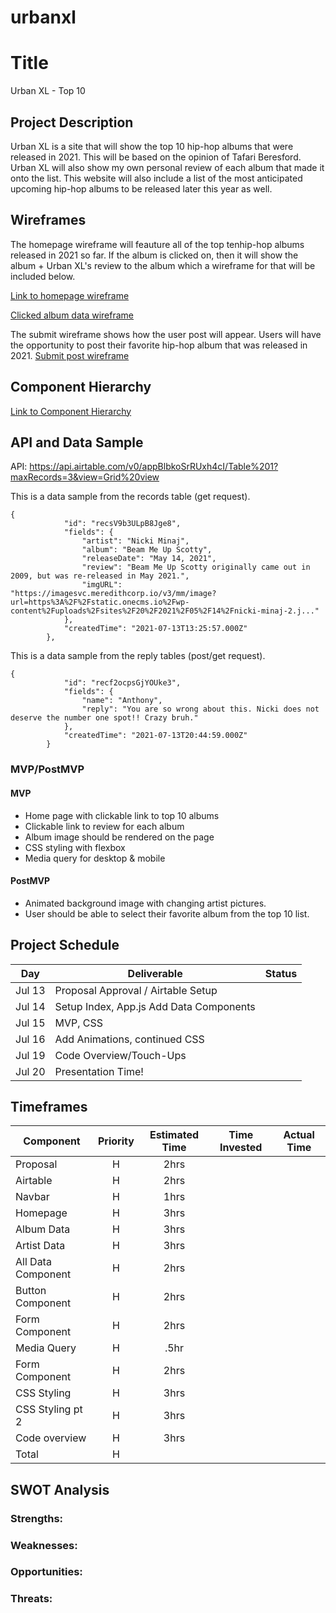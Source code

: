 # urbanxl

# Title
Urban XL - Top 10

## Project Description
Urban XL is a site that will show the top 10 hip-hop albums that were released in 2021. This will be based on the opinion of Tafari Beresford. Urban XL will also show my own personal review of each album that made it onto the list. This website will also include a list of the most anticipated upcoming hip-hop albums to be released later this year as well.

## Wireframes

The homepage wireframe will feauture all of the top tenhip-hop albums released in 2021 so far. If the album is clicked on, then it will show the album + Urban XL's review to the album which a wireframe for that will be included below.

[Link to homepage wireframe](https://imgur.com/a/y7gmZsM)

[Clicked album data wireframe](https://imgur.com/a/MDyb5vI)

The submit wireframe shows how the user post will appear. Users will have the opportunity to post their favorite hip-hop album that was released in 2021.
[Submit post wireframe](https://imgur.com/a/eoAx67f)

## Component Hierarchy

[Link to Component Hierarchy](https://imgur.com/a/1sJxm4Z)

## API and Data Sample

API: https://api.airtable.com/v0/appBlbkoSrRUxh4cI/Table%201?maxRecords=3&view=Grid%20view

This is a data sample from the records table (get request).

```
{
            "id": "recsV9b3ULpB8Jge8",
            "fields": {
                "artist": "Nicki Minaj",
                "album": "Beam Me Up Scotty",
                "releaseDate": "May 14, 2021",
                "review": "Beam Me Up Scotty originally came out in 2009, but was re-released in May 2021.",
                "imgURL": "https://imagesvc.meredithcorp.io/v3/mm/image?url=https%3A%2F%2Fstatic.onecms.io%2Fwp-content%2Fuploads%2Fsites%2F20%2F2021%2F05%2F14%2Fnicki-minaj-2.j..."
            },
            "createdTime": "2021-07-13T13:25:57.000Z"
        },
```
This is a data sample from the reply tables (post/get request).
```
{
            "id": "recf2ocpsGjYOUke3",
            "fields": {
                "name": "Anthony",
                "reply": "You are so wrong about this. Nicki does not deserve the number one spot!! Crazy bruh."
            },
            "createdTime": "2021-07-13T20:44:59.000Z"
        }
```

### MVP/PostMVP

#### MVP

- Home page with clickable link to top 10 albums
- Clickable link to review for each album
- Album image should be rendered on the page
- CSS styling with flexbox
- Media query for desktop & mobile

#### PostMVP

- Animated background image with changing artist pictures.
- User should be able to select their favorite album from the top 10 list.

## Project Schedule

| Day      | Deliverable                                | Status   |
| -------- | ------------------------------------------ | -------- |
| Jul 13 | Proposal Approval / Airtable Setup         |            |
| Jul 14   | Setup Index, App.js Add Data Components  |            |
| Jul 15   | MVP, CSS                                 |            |
| Jul 16   | Add Animations, continued CSS            |            |
| Jul 19   | Code Overview/Touch-Ups                  |            |
| Jul 20   | Presentation Time!                       |            |

## Timeframes

| Component                 | Priority | Estimated Time | Time Invested | Actual Time |
| ------------------------- | :------: | :------------: | :-----------: | :---------: |
| Proposal                  |    H     |      2hrs      |               |             |
| Airtable                  |    H     |     2hrs       |               |             |
| Navbar                    |    H     |      1hrs      |               |             |
| Homepage                  |    H     |      3hrs      |               |             |
| Album Data                |    H     |      3hrs      |               |             |
| Artist Data               |    H     |      3hrs      |               |             |
| All Data Component        |    H     |      2hrs      |               |             |
| Button Component          |    H     |      2hrs      |               |             |
| Form Component            |    H     |      2hrs      |               |             |
| Media Query               |    H     |      .5hr      |               |             |
| Form Component            |    H     |      2hrs      |               |             |
| CSS Styling               |    H     |      3hrs      |               |             |
| CSS Styling pt 2          |    H     |      3hrs      |               |             |
| Code overview             |    H     |      3hrs      |               |             |
| Total                     |    H     |         |               |             |

## SWOT Analysis

### Strengths:



### Weaknesses:



### Opportunities:



### Threats:
